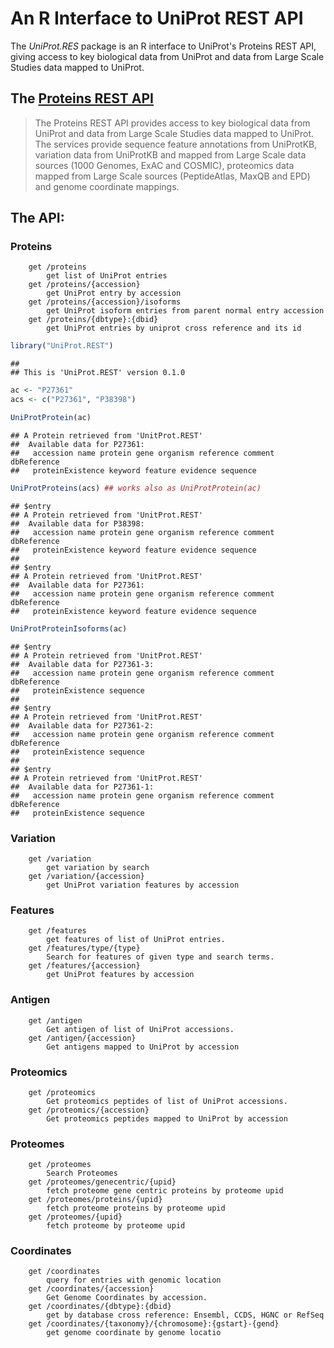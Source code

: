 # An R Interface to UniProt REST API

The *UniProt.RES* package is an R interface to UniProt's Proteins REST
API, giving access to key biological data from UniProt and data from
Large Scale Studies data mapped to UniProt.


## The [Proteins REST API](https://www.ebi.ac.uk/proteins/api/doc/swagger/)

> The Proteins REST API provides access to key biological data from
> UniProt and data from Large Scale Studies data mapped to
> UniProt. The services provide sequence feature annotations from
> UniProtKB, variation data from UniProtKB and mapped from Large Scale
> data sources (1000 Genomes, ExAC and COSMIC), proteomics data mapped
> from Large Scale sources (PeptideAtlas, MaxQB and EPD) and genome
> coordinate mappings.

## The API:

### Proteins

        get /proteins
            get list of UniProt entries
        get /proteins/{accession}
            get UniProt entry by accession
        get /proteins/{accession}/isoforms
            get UniProt isoform entries from parent normal entry accession
        get /proteins/{dbtype}:{dbid}
            get UniProt entries by uniprot cross reference and its id


```r
library("UniProt.REST")
```

```
## 
## This is 'UniProt.REST' version 0.1.0
```

```r
ac <- "P27361"
acs <- c("P27361", "P38398")

UniProtProtein(ac)
```

```
## A Protein retrieved from 'UnitProt.REST'
##  Available data for P27361:
##   accession name protein gene organism reference comment dbReference
##   proteinExistence keyword feature evidence sequence
```

```r
UniProtProteins(acs) ## works also as UniProtProtein(ac)
```

```
## $entry
## A Protein retrieved from 'UnitProt.REST'
##  Available data for P38398:
##   accession name protein gene organism reference comment dbReference
##   proteinExistence keyword feature evidence sequence
## 
## $entry
## A Protein retrieved from 'UnitProt.REST'
##  Available data for P27361:
##   accession name protein gene organism reference comment dbReference
##   proteinExistence keyword feature evidence sequence
```

```r
UniProtProteinIsoforms(ac)
```

```
## $entry
## A Protein retrieved from 'UnitProt.REST'
##  Available data for P27361-3:
##   accession name protein gene organism reference comment dbReference
##   proteinExistence sequence
## 
## $entry
## A Protein retrieved from 'UnitProt.REST'
##  Available data for P27361-2:
##   accession name protein gene organism reference comment dbReference
##   proteinExistence sequence
## 
## $entry
## A Protein retrieved from 'UnitProt.REST'
##  Available data for P27361-1:
##   accession name protein gene organism reference comment dbReference
##   proteinExistence sequence
```

### Variation

        get /variation
            get variation by search
        get /variation/{accession}
            get UniProt variation features by accession

### Features

        get /features
            get features of list of UniProt entries.
        get /features/type/{type}
            Search for features of given type and search terms.
        get /features/{accession}
            get UniProt features by accession

### Antigen

        get /antigen
            Get antigen of list of UniProt accessions.
        get /antigen/{accession}
            Get antigens mapped to UniProt by accession

### Proteomics

        get /proteomics
            Get proteomics peptides of list of UniProt accessions.
        get /proteomics/{accession}
            Get proteomics peptides mapped to UniProt by accession

### Proteomes

        get /proteomes
            Search Proteomes
        get /proteomes/genecentric/{upid}
            fetch proteome gene centric proteins by proteome upid
        get /proteomes/proteins/{upid}
            fetch proteome proteins by proteome upid
        get /proteomes/{upid}
            fetch proteome by proteome upid

### Coordinates

        get /coordinates
            query for entries with genomic location
        get /coordinates/{accession}
            Get Genome Coordinates by accession.
        get /coordinates/{dbtype}:{dbid}
            get by database cross reference: Ensembl, CCDS, HGNC or RefSeq
        get /coordinates/{taxonomy}/{chromosome}:{gstart}-{gend}
            get genome coordinate by genome locatio
